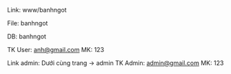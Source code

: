 Link: www/banhngot

File: banhngot

DB: banhngot

TK User: anh@gmail.com
MK: 123

Link admin: Dưới cùng trang -> admin
TK Admin: admin@gmail.com
MK: 123
